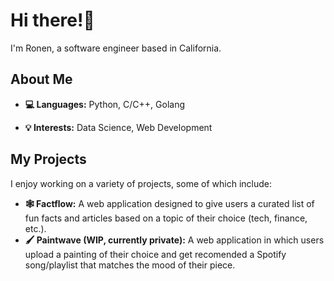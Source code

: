 # Hi there!🙂

I'm Ronen, a software engineer based in California.

## About Me

- **💻 Languages:** Python, C/C++, Golang
<!-- - **🔧 Tools:** React, Flask -->
- **💡 Interests:** Data Science, Web Development

## My Projects

I enjoy working on a variety of projects, some of which include:

- **🕸️ Factflow:** A web application designed to give users a curated list of fun facts and articles based on a topic of their choice (tech, finance, etc.).
- **🖌️ Paintwave (WIP, currently private):** A web application in which users upload a painting of their choice and get recomended a Spotify song/playlist that matches the mood of their piece.
